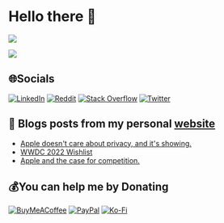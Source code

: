 # Hello there 👋

  ![](https://github.com/fady0/fady0/blob/main/readme_header.jpg)
  
  ![](https://komarev.com/ghpvc/?username=fady0&label=PROFILE+VIEWS)

## 🌐Socials
[![LinkedIn](https://img.shields.io/badge/LinkedIn-%230077B5.svg?logo=linkedin&logoColor=white)](https://linkedin.com/in/fady0) [![Reddit](https://img.shields.io/badge/Reddit-%23FF4500.svg?logo=Reddit&logoColor=white)](https://reddit.com/user/fady000) [![Stack Overflow](https://img.shields.io/badge/-Stackoverflow-FE7A16?logo=stack-overflow&logoColor=white)](https://stackoverflow.com/users/14895864) [![Twitter](https://img.shields.io/badge/Twitter-%231DA1F2.svg?logo=Twitter&logoColor=white)](https://twitter.com/fadynagh0)
  
  
## 📝 Blogs posts from my personal [website](https://fadyio.com)
<!-- BLOG-POST-LIST:START -->
- [Apple doesn&#39;t care about privacy, and it&#39;s showing.](https://fadyio.com/blog/Apple-Privacy)
- [WWDC 2022 Wishlist](https://fadyio.com/blog/WWDC22)
- [Apple and the case for competition.](https://fadyio.com/blog/Apple-Competition)
<!-- BLOG-POST-LIST:END -->


 ## 💰You can help me by Donating
  [![BuyMeACoffee](https://img.shields.io/badge/Buy%20Me%20a%20Coffee-ffdd00?style=for-the-badge&logo=buy-me-a-coffee&logoColor=black)](https://buymeacoffee.com/fady0) [![PayPal](https://img.shields.io/badge/PayPal-00457C?style=for-the-badge&logo=paypal&logoColor=white)](https://paypal.me/fadyfaraday) [![Ko-Fi](https://img.shields.io/badge/Ko--fi-F16061?style=for-the-badge&logo=ko-fi&logoColor=white)](https://ko-fi.com/fady0) 
